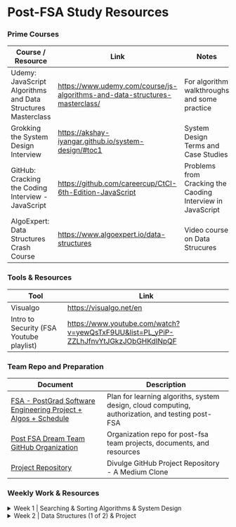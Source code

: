 # Post-FSA Study Resources

### Prime Courses

| Course / Resource                                               | Link                                                                            | Notes
------------------------------------------------------------------|---------------------------------------------------------------------------------|---------------
| Udemy: JavaScript Algorithms and Data Structures Masterclass    | https://www.udemy.com/course/js-algorithms-and-data-structures-masterclass/     | For algorithm walkthroughs and some practice
| Grokking the System Design Interview                            | https://akshay-iyangar.github.io/system-design/#toc1                            | System Design Terms and Case Studies
| GitHub: Cracking the Coding Interview - JavaScript              | https://github.com/careercup/CtCI-6th-Edition-JavaScript                        | Problems from Cracking the Caoding Interview in JavaScript
| AlgoExpert: Data Structures Crash Course                        | https://www.algoexpert.io/data-structures                                       | Video course on Data Strucures

### Tools & Resources

|Tool                                       | Link
--------------------------------------------|---------------------------------
| Visualgo                                  | https://visualgo.net/en
| Intro to Security (FSA Youtube playlist)  | https://www.youtube.com/watch?v=yewQsTxF9UU&list=PL_yPiP-ZZLhJfnvYtJGkzJObGHKdINpQF


### Team Repo and Preparation

| Document                                                                                                                                                                     | Description
-------------------------------------------------------------------------------------------------------------------------------------------------------------------------------|---------------
| [FSA - PostGrad Software Engineering Project + Algos + Schedule](https://docs.google.com/spreadsheets/d/1eAaBFTxEaVm1ceIgfAen1T5UsR3XrDQ6eQNPBffuLiY/edit#gid=1259153563)    | Plan for learning algoriths, system design, cloud computing, authorization, and testing post-FSA
| [Post FSA Dream Team GitHub Organization](https://github.com/post-fsa-dream-team)                                                                                            | Organization repo for post-fsa team projects, documents, and resources
| [Project Repository](https://github.com/post-fsa-dream-team/divulge) | Divulge GitHub Project Repository - A Medium Clone




### Weekly Work & Resources
<details close>
<summary font size="4"> Week 1 | Searching & Sorting Algorithms & System Design </summary>
<br>
  
|Item                                                   | Link
--------------------------------------------------------|----------------------------------
| System Design Question: Design Tiny URL               | https://drive.google.com/file/d/1fwnAz-I4pBv_guEVBgsFMvvK06hlsPJd/view?usp=sharing

</details>

<details close>
<summary font size="4"> Week 2 | Data Structures (1 of 2) & Project </summary>
<br>
  
|Item                                                   | Link
--------------------------------------------------------|----------------------------------
| System Design Question: Twitter                       |https://drive.google.com/file/d/1IVP2ReteG2LMuAaXs0gFGkBsxVfiPIJc/view?usp=sharing
|Persisting a Node API with PostgreSQL, without the help of ORM's like sequelize. | https://dev.to/ogwurujohnson/-persisting-a-node-api-with-postgresql-without-the-help-of-orms-like-sequelize-5dc5

</details>
